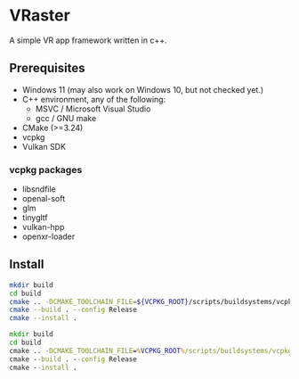 # VRaster

A simple VR app framework written in c++.

## Prerequisites

- Windows 11 (may also work on Windows 10, but not checked yet.)
- C++ environment, any of the following:
    - MSVC / Microsoft Visual Studio 
    - gcc / GNU make
- CMake (>=3.24)
- vcpkg
- Vulkan SDK

### vcpkg packages

- libsndfile
- openal-soft
- glm
- tinygltf
- vulkan-hpp
- openxr-loader

## Install

```sh
mkdir build
cd build
cmake .. -DCMAKE_TOOLCHAIN_FILE=${VCPKG_ROOT}/scripts/buildsystems/vcpkg.cmake -DCMAKE_INSTALL_PREFIX=(install path)
cmake --build . --config Release
cmake --install .
```
```bat
mkdir build
cd build
cmake .. -DCMAKE_TOOLCHAIN_FILE=%VCPKG_ROOT%/scripts/buildsystems/vcpkg.cmake -DCMAKE_INSTALL_PREFIX=(install path)
cmake --build . --config Release
cmake --install .
```
